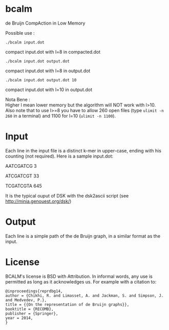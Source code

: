 bcalm
=====

de Bruijn CompAction in Low Memory

Possible use :

    ./bcalm input.dot
compact input.dot with l=8 in compacted.dot

    ./bcalm input.dot output.dot
compact input.dot with l=8 in output.dot

    ./bcalm input.dot output.dot 10
compact input.dot with l=10 in output.dot



Nota Bene :   
Higher l mean lower memory but the algorithm will NOT work with l>10.   
Also note that to use l>=8 you have to allow 260 open files (type `ulimit -n 260` in a terminal)
and 1100 for l=10 (`ulimit -n 1100`).

Input
=====

Each line in the input file is a distinct k-mer in upper-case, ending with his counting (not required). Here is a sample input.dot:

AATCGATCG 3

ATCGATCGT 33

TCGATCGTA 645

It is the typical ouput of DSK with the dsk2ascii script (see http://minia.genouest.org/dsk/)

Output
=====

Each line is a simple path of the de Bruijn graph, in a similar format as the input.

License
=======

BCALM's license is BSD with Attribution. In informal words, any use is permitted as long as it acknowledges us. For example with a citation to:

    @inproceedings{reprdbg14,
    author = {Chikhi, R. and Limasset, A. and Jackman, S. and Simpson, J. and Medvedev, P.},
    title = {{On the representation of de Bruijn graphs}},
    booktitle = {RECOMB},
    publisher = {Springer},
    year = 2014,
    }

